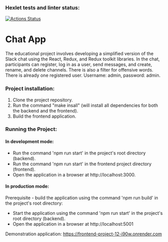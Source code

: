 ### Hexlet tests and linter status:

[![Actions Status](https://github.com/ShanyAilurus/frontend-project-12/actions/workflows/hexlet-check.yml/badge.svg)](https://github.com/ShanyAilurus/frontend-project-12/actions)

# Chat App

The educational project involves developing a simplified version of the Slack chat using the React, Redux, and Redux toolkit libraries. In the chat, participants can register, log in as a user, send messages, and create, rename, and delete channels. There is also a filter for offensive words. There is already one registered user. Username: admin, password: admin.

### Project installation:

1. Clone the project repository.
2. Run the command "make insall" (will install all dependencies for both the backend and the frontend).
3. Build the frontend application.

### Running the Project:

#### In development mode:

- Run the command 'npm run start' in the project's root directory (backend).
- Run the command 'npm run start' in the frontend project directory (frontend).
- Open the application in a browser at http://localhost:3000.

#### In production mode:

Prerequisite - build the application using the command 'npm run build' in the project's root directory:

- Start the application using the command 'npm run start' in the project's root directory (backend).
- Open the application in a browser at http://localhost:5001

Demonstration application: https://frontend-project-12-i90w.onrender.com
